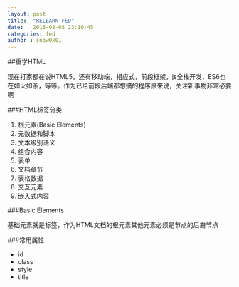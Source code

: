 ```yaml
---
layout: post
title:  "RELEARN FED"
date:   2015-08-05 23:10:45
categories: fed
author : snow0x01
---
```


##重学HTML

现在打家都在说HTML5，还有移动端，相应式，前段框架，js全栈开发，ES6也在如火如荼，等等。作为已给前段后端都想搞的程序原来说，关注新事物非常必要啊

###HTML标签分类

1. 根元素(Basic Elements) 
2. 元数据和脚本
3. 文本级别语义
4. 组合内容
5. 表单
6. 文档章节
7. 表格数据
8. 交互元素
9. 嵌入式内容

###Basic Elements

基础元素就是<html>标签，作为HTML文档的根元素其他元素必须是<html>节点的后裔节点


###常用属性
- id
- class
- style
- title

